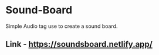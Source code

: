 # Sound-Board
Simple Audio tag use to create a sound board.
## Link - https://soundsboard.netlify.app/
